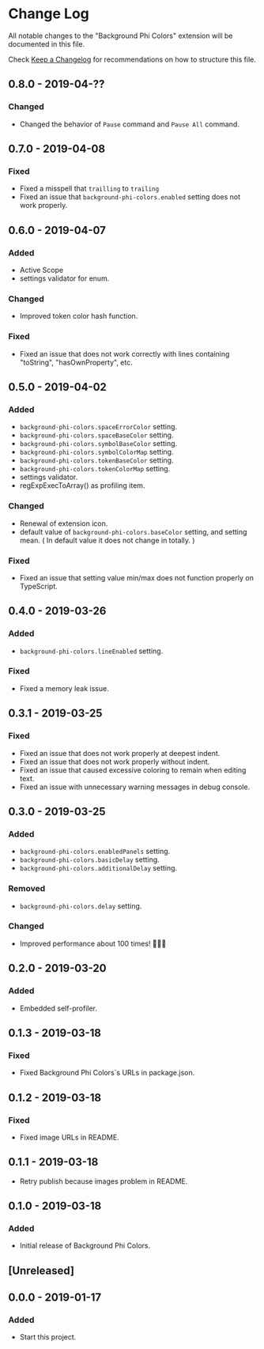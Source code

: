 # Change Log

All notable changes to the "Background Phi Colors" extension will be documented in this file.

Check [Keep a Changelog](http://keepachangelog.com/) for recommendations on how to structure this file.

## 0.8.0 - 2019-04-??

### Changed

- Changed the behavior of `Pause` command and `Pause All` command.

## 0.7.0 - 2019-04-08

### Fixed

- Fixed a misspell that `trailling` to `trailing`
- Fixed an issue that `background-phi-colors.enabled` setting does not work properly.

## 0.6.0 - 2019-04-07

### Added

- Active Scope
- settings validator for enum.

### Changed

- Improved token color hash function.

### Fixed

- Fixed an issue that does not work correctly with lines containing "toString", "hasOwnProperty", etc.

## 0.5.0 - 2019-04-02

### Added

- `background-phi-colors.spaceErrorColor` setting.
- `background-phi-colors.spaceBaseColor` setting.
- `background-phi-colors.symbolBaseColor` setting.
- `background-phi-colors.symbolColorMap` setting.
- `background-phi-colors.tokenBaseColor` setting.
- `background-phi-colors.tokenColorMap` setting.
- settings validator.
- regExpExecToArray() as profiling item.

### Changed

- Renewal of extension icon.
- default value of `background-phi-colors.baseColor` setting, and setting mean. ( In default value it does not change in totally. )

### Fixed

- Fixed an issue that setting value min/max does not function properly on TypeScript.

## 0.4.0 - 2019-03-26

### Added

- `background-phi-colors.lineEnabled` setting.

### Fixed

- Fixed a memory leak issue.

## 0.3.1 - 2019-03-25

### Fixed

- Fixed an issue that does not work properly at deepest indent.
- Fixed an issue that does not work properly without indent.
- Fixed an issue that caused excessive coloring to remain when editing text.
- Fixed an issue with unnecessary warning messages in debug console.

## 0.3.0 - 2019-03-25

### Added

- `background-phi-colors.enabledPanels` setting.
- `background-phi-colors.basicDelay` setting.
- `background-phi-colors.additionalDelay` setting.

### Removed

- `background-phi-colors.delay` setting.

### Changed

- Improved performance about 100 times! 💪💪💪

## 0.2.0 - 2019-03-20

### Added

- Embedded self-profiler.

## 0.1.3 - 2019-03-18

### Fixed

- Fixed Background Phi Colors`s URLs in package.json.

## 0.1.2 - 2019-03-18

### Fixed

- Fixed image URLs in README.

## 0.1.1 - 2019-03-18

- Retry publish because images problem in README.

## 0.1.0 - 2019-03-18

### Added

- Initial release of Background Phi Colors.

## [Unreleased]

## 0.0.0 - 2019-01-17

### Added

- Start this project.

